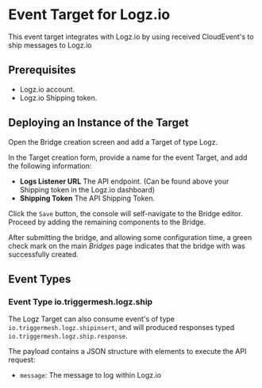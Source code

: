 # Event Target for Logz.io 
This event target integrates with Logz.io by using received CloudEvent's to ship messages to Logz.io

## Prerequisites
* Logz.io account.
* Logz.io Shipping token.


## Deploying an Instance of the Target
Open the Bridge creation screen and add a Target of type Logz.

In the Target creation form, provide a name for the event Target, and add the following information:

* **Logs Listener URL** The API endpoint. (Can be found above your Shipping token in the Logz.io dashboard)
* **Shipping Token** The API Shipping Token. 


Click the `Save` button, the console will self-navigate to the Bridge editor. Proceed by adding the remaining components to the Bridge.

After submitting the bridge, and allowing some configuration time, a green check mark on the main _Bridges_ page indicates that the bridge with was successfully created.

## Event Types

### Event Type io.triggermesh.logz.ship

The Logz Target can also consume event's of type `io.triggermesh.logz.shipinsert`, and will produced responses typed `io.triggermesh.logz.ship.response`. 

The payload contains a JSON structure with elements to execute the API request:

- `message`: The message to log within Logz.io



[ce]: https://cloudevents.io/
